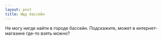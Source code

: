 ```yaml
---
layout: post 
title: Ищу бассейн 
--- 
```

Не могу нигде найти в городе бассейн. Подскажите, может в интернет-магазине где-то взять можно?